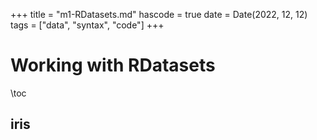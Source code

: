+++
title = "m1-RDatasets.md"
hascode = true
date = Date(2022, 12, 12)
tags = ["data", "syntax", "code"]
+++

# Working with RDatasets

\toc

## iris
